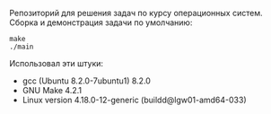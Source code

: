 Репозиторий для решения задач по курсу операционных систем. Сборка и демонстрация задачи по умолчанию:

```
make
./main
```

Использовал эти штуки: 
+ gcc (Ubuntu 8.2.0-7ubuntu1) 8.2.0
+ GNU Make 4.2.1
+ Linux version 4.18.0-12-generic (buildd@lgw01-amd64-033)
